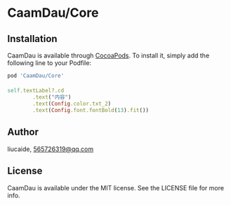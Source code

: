 # CaamDau/Core

## Installation

CaamDau is available through [CocoaPods](https://cocoapods.org). To install
it, simply add the following line to your Podfile:

```ruby
pod 'CaamDau/Core'
```
> 
#### 
```ruby
self.textLabel?.cd
        .text("内容")
        .text(Config.color.txt_2)
        .text(Config.font.fontBold(13).fit())
```

## Author

liucaide, 565726319@qq.com

## License

CaamDau is available under the MIT license. See the LICENSE file for more info.
